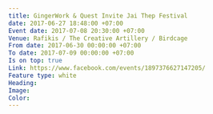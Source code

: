 ```yaml
---
title: GingerWork & Quest Invite Jai Thep Festival
date: 2017-06-27 18:48:00 +07:00
Event date: 2017-07-08 20:30:00 +07:00
Venue: Rafikis / The Creative Artillery / Birdcage
From date: 2017-06-30 00:00:00 +07:00
To date: 2017-07-09 00:00:00 +07:00
Is on top: true
Link: https://www.facebook.com/events/1897376627147205/
Feature type: white
Heading:
Image:
Color:
---
```

